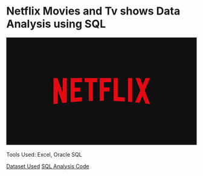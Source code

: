# Netflix Movies and Tv shows Data Analysis using SQL
![Netflix Logo](https://github.com/Monica008/NETFLIX-SQL/blob/main/BrandAssets_Logos_01-Wordmark.jpg)

Tools Used: Excel, Oracle SQL

[Dataset Used](https://github.com/Monica008/NETFLIX-SQL/blob/main/netflix_titles.csv)
[SQL Analysis Code](https://github.com/Monica008/NETFLIX-SQL/blob/main/NETFLIX.sql)
